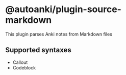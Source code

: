 # @autoanki/plugin-source-markdown

This plugin parses Anki notes from Markdown files

## Supported syntaxes

- Callout
- Codeblock
